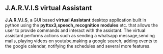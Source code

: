 ## J.A.R.V.I.S virtual Assistant
**J.A.R.V.I.S**, a GUI based **virtual Assistant** desktop application built in python using the **pyttsx3,speech_recognition modules** etc. that allows the user to provide commands and interact with the assistant. The virtual assistant performs actions such as sending a whatsapp message,sending mails, playing videos on youtube,making a google search, adding events to the google calendar, notifying the schedules and several more features.
